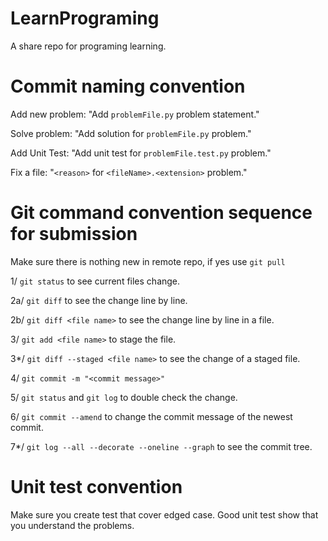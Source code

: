 # LearnPrograming

A share repo for programing learning.

# Commit naming convention

Add new problem: "Add `problemFile.py` problem statement."

Solve problem: "Add solution for `problemFile.py` problem."

Add Unit Test: "Add unit test for `problemFile.test.py` problem."

Fix a file: "`<reason>` for `<fileName>.<extension>` problem."

# Git command convention sequence for submission

Make sure there is nothing new in remote repo, if yes use `git pull`

1/ `git status` to see current files change.

2a/ `git diff` to see the change line by line.

2b/ `git diff <file name>` to see the change line by line in a file.

3/ `git add <file name>` to stage the file.

3\*/ `git diff --staged <file name>` to see the change of a staged file.

4/ `git commit -m "<commit message>"`

5/ `git status` and `git log` to double check the change.

6/ `git commit --amend` to change the commit message of the newest commit.

7\*/ `git log --all --decorate --oneline --graph` to see the commit tree.

# Unit test convention

Make sure you create test that cover edged case. Good unit test show that you understand the problems.
